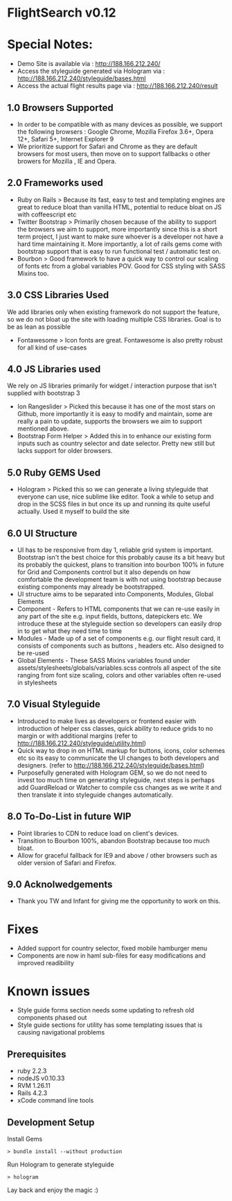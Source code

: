 # FlightSearch v0.12

# Special Notes:
- Demo Site is available via : http://188.166.212.240/
- Access the styleguide generated via Hologram via : http://188.166.212.240/styleguide/bases.html
- Access the actual flight results page via : http://188.166.212.240/result

## 1.0 Browsers Supported
- In order to be compatible with as many devices as possible, we support the following browsers : Google Chrome, Mozilla Firefox 3.6+, Opera 12+, Safari 5+, Internet Explorer 9 
- We prioritize support for Safari and Chrome as they are default browsers for most users, then move on to support fallbacks o other browers for Mozilla , IE and Opera.

## 2.0 Frameworks used
- Ruby on Rails > Because its fast, easy to test and templating engines are great to reduce bloat than vanilla HTML, potential to reduce bloat on JS with coffeescript etc
- Twitter Bootstrap > Primarily chosen because of the ability to support the browsers we aim to support, more importantly since this is a short term project, I just want to make sure whoever is a developer not have a hard time maintaining it. More importantly, a lot of rails gems come with bootstrap support that is easy to run functional test / automatic test on.
- Bourbon > Good framework to have a quick way to control our scaling of fonts etc from a global variables POV. Good for CSS styling with SASS Mixins too.

## 3.0 CSS Libraries Used
We add libraries only when existing framework do not support the feature, so we do not bloat up the site with loading multiple CSS libraries. Goal is to be as lean as possible
- Fontawesome > Icon fonts are great. Fontawesome is also pretty robust for all kind of use-cases

## 4.0 JS Libraries used
We rely on JS libraries primarily for widget / interaction purpose that isn't supplied with bootstrap 3
- Ion Rangeslider > Picked this because it has one of the most stars on Github, more importantly it is easy to modify and maintain, some are really a pain to update, supports the browsers we aim to support mentioned above.
- Bootstrap Form Helper > Added this in to enhance our existing form inputs such as country selector and date selector. Pretty new still but lacks support for older browsers. 

## 5.0 Ruby GEMS Used
- Hologram > Picked this so we can generate a living styleguide that everyone can use, nice sublime like editor. Took a while to setup and drop in the SCSS files in but once its up and running its quite useful actually. Used it myself to build the site

## 6.0 UI Structure
- UI has to be responsive from day 1, reliable grid system is important. Bootstrap isn't the best choice for this probably cause its a bit heavy but its probably the quickest, plans to transition into bourbon 100% in future for Grid and Components control but it also depends on how comfortable the development team is with not using bootstrap because existing components may already be bootstrapped.
- UI structure aims to be separated into Components, Modules, Global Elements
- Component - Refers to HTML components that we can re-use easily in any part of the site e.g. input fields, buttons, datepickers etc. We introduce these at the styleguide section so developers can easily drop in to get what they need time to time
- Modules - Made up of a set of components e.g. our flight result card, it consists of components such as buttons , headers etc. Also designed to be re-used
- Global Elements - These SASS Mixins variables found under assets/stylesheets/globals/variables.scss controls all aspect of the site ranging from font size scaling, colors and other variables often re-used in stylesheets

## 7.0 Visual Styleguide
- Introduced to make lives as developers or frontend easier with introduction of helper css classes, quick ability to reduce grids to no margin or with additional margins (refer to http://188.166.212.240/styleguide/utility.html)
- Quick way to drop in on HTML markup for buttons, icons, color schemes etc so its easy to communicate the UI changes to both developers and designers. (refer to http://188.166.212.240/styleguide/bases.html)
- Purposefully generated with Hologram GEM, so we do not need to invest too much time on generating styleguide, next steps is perhaps add GuardReload or Watcher to compile css changes as we write it and then translate it into styleguide changes automatically. 

## 8.0 To-Do-List in future WIP
- Point libraries to CDN to reduce load on client's devices.
- Transition to Bourbon 100%, abandon Bootstrap because too much bloat. 
- Allow for graceful fallback for IE9 and above / other browsers such as older version of Safari and Firefox. 

## 9.0 Acknolwedgements
- Thank you TW and Infant for giving me the opportunity to work on this.

# Fixes
- Added support for country selector, fixed mobile hamburger menu
- Components are now in haml sub-files for easy modifications and improved readibility

# Known issues 
- Style guide forms section needs some updating to refresh old components phased out
- Style guide sections for utility has some templating issues that is causing navigational problems


## Prerequisites
- ruby 2.2.3
- nodeJS v0.10.33
- RVM 1.26.11
- Rails 4.2.3
- xCode command line tools

## Development Setup
Install Gems

```
> bundle install --without production
```
Run Hologram to generate styleguide

```
> hologram 
```

Lay back and enjoy the magic :)
